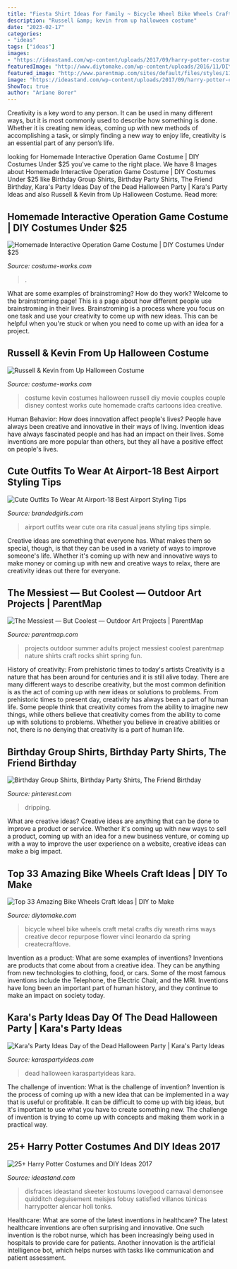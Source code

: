 ```yaml
---
title: "Fiesta Shirt Ideas For Family ~ Bicycle Wheel Bike Wheels Craft Metal Crafts Diy Wreath Rims Ways Creative Decor Repurpose Flower Vinci Leonardo Da Spring Createcraftlove"
description: "Russell &amp; kevin from up halloween costume"
date: "2023-02-17"
categories:
- "ideas"
tags: ["ideas"]
images:
- "https://ideastand.com/wp-content/uploads/2017/09/harry-potter-costumes/13-harry-potter-halloween-costume-diy.jpg"
featuredImage: "http://www.diytomake.com/wp-content/uploads/2016/11/DIY-Crafts-from-Bike-Wheel.jpg"
featured_image: "http://www.parentmap.com/sites/default/files/styles/1180x660_scaled_cropped/public/2019-05/Nature-Tie-Dye-Shirts-These-t-shirt-designs-were-made-from-rocks-leaves-twigs-other-things-found-in-nature.-This-is-a-fun-spring-or-summer-art-activity-craft-for-kids-or-for-adults_1.jpg?itok=DNZiMD3d"
image: "https://ideastand.com/wp-content/uploads/2017/09/harry-potter-costumes/13-harry-potter-halloween-costume-diy.jpg"
ShowToc: true
author: "Ariane Borer"
---
```



Creativity is a key word to any person. It can be used in many different ways, but it is most commonly used to describe how something is done. Whether it is creating new ideas, coming up with new methods of accomplishing a task, or simply finding a new way to enjoy life, creativity is an essential part of any person’s life.

	

		
looking for Homemade Interactive Operation Game Costume | DIY Costumes Under $25 you've came to the right place. We have 8 Images about Homemade Interactive Operation Game Costume | DIY Costumes Under $25 like Birthday Group Shirts, Birthday Party Shirts, The Friend Birthday, Kara&#039;s Party Ideas Day of the Dead Halloween Party | Kara&#039;s Party Ideas and also Russell &amp; Kevin from Up Halloween Costume. Read more:
		
    
## Homemade Interactive Operation Game Costume | DIY Costumes Under $25

<img loading=lazy src="https://photos.costume-works.com/full/interactive_operation_game.jpg" onerror="this.onerror=null;this.src='https://tse1.mm.bing.net/th?id=OIP.8JyIUrcr5xcM_vI2E3EW6QHaK0&amp;pid=15.1';" alt="Homemade Interactive Operation Game Costume | DIY Costumes Under $25">

_Source: costume-works.com_

>. 

	

What are some examples of brainstroming? How do they work?
Welcome to the brainstroming page! This is a page about how different people use brainstroming in their lives. Brainstroming is a process where you focus on one task and use your creativity to come up with new ideas. This can be helpful when you're stuck or when you need to come up with an idea for a project.

    
## Russell &amp; Kevin From Up Halloween Costume

<img loading=lazy src="https://photos.costume-works.com/full/russell_n_kevin_from_up1.jpg" onerror="this.onerror=null;this.src='https://tse4.mm.bing.net/th?id=OIP.opdEhJ7kI3Qjk2xGhd9rfgHaN_&amp;pid=15.1';" alt="Russell &amp; Kevin from Up Halloween Costume">

_Source: costume-works.com_

>costume kevin costumes halloween russell diy movie couples couple disney contest works cute homemade crafts cartoons idea creative. 

	

Human Behavior: How does innovation affect people's lives?
People have always been creative and innovative in their ways of living. Invention ideas have always fascinated people and has had an impact on their lives. Some inventions are more popular than others, but they all have a positive effect on people's lives.

    
## Cute Outfits To Wear At Airport-18 Best Airport Styling Tips

<img loading=lazy src="http://www.brandedgirls.com/wp-content/uploads/2016/01/54a5de20df4ab9634fd69bacb98a62d5.jpg" onerror="this.onerror=null;this.src='https://tse2.mm.bing.net/th?id=OIP.c9LO7XB-gCkliMcJohRkhQHaKa&amp;pid=15.1';" alt="Cute Outfits To Wear At Airport-18 Best Airport Styling Tips">

_Source: brandedgirls.com_

>airport outfits wear cute ora rita casual jeans styling tips simple. 

	

Creative ideas are something that everyone has. What makes them so special, though, is that they can be used in a variety of ways to improve someone's life. Whether it's coming up with new and innovative ways to make money or coming up with new and creative ways to relax, there are creativity ideas out there for everyone.

    
## The Messiest — But Coolest — Outdoor Art Projects | ParentMap

<img loading=lazy src="http://www.parentmap.com/sites/default/files/styles/1180x660_scaled_cropped/public/2019-05/Nature-Tie-Dye-Shirts-These-t-shirt-designs-were-made-from-rocks-leaves-twigs-other-things-found-in-nature.-This-is-a-fun-spring-or-summer-art-activity-craft-for-kids-or-for-adults_1.jpg?itok=DNZiMD3d" onerror="this.onerror=null;this.src='https://tse3.mm.bing.net/th?id=OIP.jU_BhQ67HMbUQ5yvGZ78zgHaEJ&amp;pid=15.1';" alt="The Messiest — But Coolest — Outdoor Art Projects | ParentMap">

_Source: parentmap.com_

>projects outdoor summer adults project messiest coolest parentmap nature shirts craft rocks shirt spring fun. 

	

History of creativity: From prehistoric times to today's artists
Creativity is a nature that has been around for centuries and it is still alive today. There are many different ways to describe creativity, but the most common definition is as the act of coming up with new ideas or solutions to problems. From prehistoric times to present day, creativity has always been a part of human life. Some people think that creativity comes from the ability to imagine new things, while others believe that creativity comes from the ability to come up with solutions to problems. Whether you believe in creative abilities or not, there is no denying that creativity is a part of human life.

    
## Birthday Group Shirts, Birthday Party Shirts, The Friend Birthday

<img loading=lazy src="https://i.pinimg.com/736x/ec/f6/f3/ecf6f3760bf3c2796ead8078760d5d08.jpg" onerror="this.onerror=null;this.src='https://tse2.mm.bing.net/th?id=OIP.-hRYGHT6h8PukenSRQYalAHaJ3&amp;pid=15.1';" alt="Birthday Group Shirts, Birthday Party Shirts, The Friend Birthday">

_Source: pinterest.com_

>dripping. 

	

What are creative ideas?
Creative ideas are anything that can be done to improve a product or service. Whether it's coming up with new ways to sell a product, coming up with an idea for a new business venture, or coming up with a way to improve the user experience on a website, creative ideas can make a big impact.

    
## Top 33 Amazing Bike Wheels Craft Ideas | DIY To Make

<img loading=lazy src="http://www.diytomake.com/wp-content/uploads/2016/11/DIY-Crafts-from-Bike-Wheel.jpg" onerror="this.onerror=null;this.src='https://tse1.mm.bing.net/th?id=OIP.9th18hd9YxAUezqFwyOYlAHaKq&amp;pid=15.1';" alt="Top 33 Amazing Bike Wheels Craft Ideas | DIY to Make">

_Source: diytomake.com_

>bicycle wheel bike wheels craft metal crafts diy wreath rims ways creative decor repurpose flower vinci leonardo da spring createcraftlove. 

	

Invention as a product: What are some examples of inventions?
Inventions are products that come about from a creative idea. They can be anything from new technologies to clothing, food, or cars. Some of the most famous inventions include the Telephone, the Electric Chair, and the MRI. Inventions have long been an important part of human history, and they continue to make an impact on society today.

    
## Kara&#039;s Party Ideas Day Of The Dead Halloween Party | Kara&#039;s Party Ideas

<img loading=lazy src="https://karaspartyideas.com/wp-content/uploads/2017/11/Day-of-the-Dead-Halloween-Party-via-Karas-Party-Ideas-KarasPartyIdeas.com7_.jpg" onerror="this.onerror=null;this.src='https://tse2.mm.bing.net/th?id=OIP.LgkDqLDMPgX1r8yhaYFyxQHaLH&amp;pid=15.1';" alt="Kara&#039;s Party Ideas Day of the Dead Halloween Party | Kara&#039;s Party Ideas">

_Source: karaspartyideas.com_

>dead halloween karaspartyideas kara. 

	

The challenge of invention: What is the challenge of invention?
Invention is the process of coming up with a new idea that can be implemented in a way that is useful or profitable. It can be difficult to come up with big ideas, but it's important to use what you have to create something new. The challenge of invention is trying to come up with concepts and making them work in a practical way.

    
## 25+ Harry Potter Costumes And DIY Ideas 2017

<img loading=lazy src="https://ideastand.com/wp-content/uploads/2017/09/harry-potter-costumes/13-harry-potter-halloween-costume-diy.jpg" onerror="this.onerror=null;this.src='https://tse3.mm.bing.net/th?id=OIP.ngmjbHhI4gCXciYvitBGvQHaLG&amp;pid=15.1';" alt="25+ Harry Potter Costumes and DIY Ideas 2017">

_Source: ideastand.com_

>disfraces ideastand skeeter kostuums lovegood carnaval demonsee quidditch deguisement meisjes fobuy satisfied villanos túnicas harrypotter alencar holi tonks. 

	

Healthcare: What are some of the latest inventions in healthcare?
The latest healthcare inventions are often surprising and innovative. One such invention is the robot nurse, which has been increasingly being used in hospitals to provide care for patients. Another innovation is the artificial intelligence bot, which helps nurses with tasks like communication and patient assessment.

